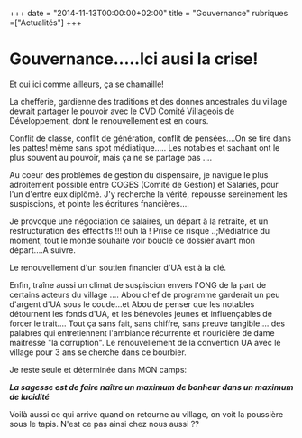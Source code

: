 +++
date = "2014-11-13T00:00:00+02:00"
title = "Gouvernance"
rubriques =["Actualités"]
+++
# Gouvernance.....Ici ausi la crise! #

Et oui ici comme ailleurs, ça se chamaille!

La chefferie, gardienne des traditions et des donnes ancestrales du village devrait partager le pouvoir avec le CVD Comité Villageois de Développement, dont le renouvellement est en cours. 

Conflit de classe, conflit de génération, conflit de pensées....On se tire dans les pattes! même sans spot médiatique.....
Les notables et sachant ont le plus souvent au pouvoir, mais ça ne se partage pas ....

Au coeur des problèmes de gestion du dispensaire, je navigue le plus adroitement possible entre COGES (Comité de Gestion) et Salariés, pour l'un d'entre eux diplômé. J'y recherche la vérité, repousse sereinement les suspiscions, et pointe les écritures fnancières....

Je provoque une négociation de salaires, un départ à la retraite, et un restructuration des effectifs !!! ouh là ! Prise de risque ..;Médiatrice du moment, tout le monde souhaite voir bouclé ce dossier avant mon départ....A suivre.

Le renouvellement d'un soutien financier d'UA est à la clé.

Enfin, traîne aussi un climat de suspiscion envers l'ONG de la part de certains acteurs du village ....
Abou chef de programme garderait un peu d'argent d'UA sous le coude...et Abou de penser que les notables détournent les fonds d'UA, et les bénévoles jeunes et influençables de forcer le trait.... Tout ça sans fait, sans chiffre, sans preuve tangible.... des palabres qui entretiennent l'ambiance récurrente et nouricière de dame maîtresse "la corruption".
Le renouvellement de la convention UA avec le village pour 3 ans se cherche dans ce bourbier.

Je reste seule et déterminée dans MON camps:

***La sagesse est de faire naître un maximum de bonheur dans un maximum de lucidité*** 

Voilà aussi ce qui arrive quand on retourne au village, on voit la poussière sous le tapis.
N'est ce pas ainsi chez nous aussi ??